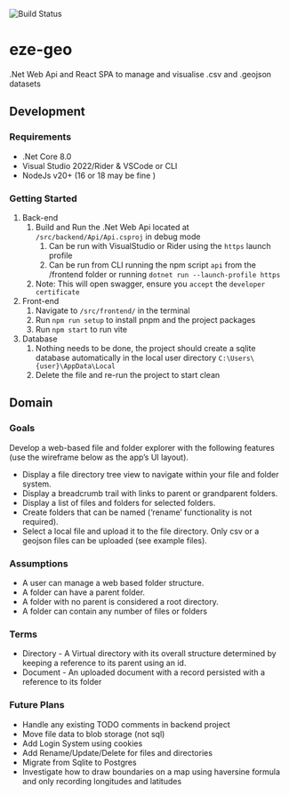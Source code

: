 ![Build Status](https://github.com/tomarks/eze-geo/actions/workflows/dotnet.yml/badge.svg)

# eze-geo
.Net Web Api and React SPA to manage and visualise .csv and .geojson datasets

## Development
### Requirements
- .Net Core 8.0
- Visual Studio 2022/Rider & VSCode or CLI
- NodeJs v20+ (16 or 18 may be fine )

### Getting Started
1. Back-end
   1. Build and Run the .Net Web Api located at `/src/backend/Api/Api.csproj` in debug mode
      1. Can be run with VisualStudio or Rider using the `https` launch profile 
      2. Can be run from CLI running the npm script `api` from the /frontend folder or running `dotnet run --launch-profile https`
   2. Note: This will open swagger, ensure you `accept` the `developer certificate`
2. Front-end
   1. Navigate to `/src/frontend/` in the terminal
   2. Run `npm run setup` to install pnpm and the project packages
   3. Run `npm start` to run vite
3. Database
   1. Nothing needs to be done, the project should create a sqlite database automatically in the local user directory `C:\Users\{user}\AppData\Local`
   2. Delete the file and re-run the project to start clean

## Domain

### Goals
Develop a web-based file and folder explorer with the following features (use the wireframe below as the app’s UI layout).
- Display a file directory tree view to navigate within your file and folder system.
- Display a breadcrumb trail with links to parent or grandparent folders.
- Display a list of files and folders for selected folders.
- Create folders that can be named (‘rename’ functionality is not required).
- Select a local file and upload it to the file directory. Only csv or a geojson files can be uploaded (see example files).

### Assumptions
- A user can manage a web based folder structure.
- A folder can have a parent folder.
- A folder with no parent is considered a root directory.
- A folder can contain any number of files or folders

### Terms
- Directory - A Virtual directory with its overall structure determined by keeping a reference to its parent using an id.
- Document - An uploaded document with a record persisted with a reference to its folder

### Future Plans
- Handle any existing TODO comments in backend project
- Move file data to blob storage (not sql)
- Add Login System using cookies
- Add Rename/Update/Delete for files and directories
- Migrate from Sqlite to Postgres
- Investigate how to draw boundaries on a map using haversine formula and only recording longitudes and latitudes
 
